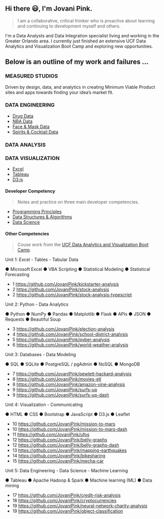 ## Hi there 😃, I'm Jovani Pink.

> I am a collaborative, critical thinker who is proactive about learning and continuing to development myself and others.

I'm a Data Analysts and Data Integration specialist living and working in the Greater Orlando area. I currently just finished an extensive UCF Data Analytics and Visualization Boot Camp and exploring new opportunities.

## Below is an outline of my work and failures ...

### MEASURED STUDIOS

Driven by design, data, and analytics in creating Minimum Viable Product sites and apps towards finding your idea’s market fit.

### DATA ENGINEERING

 - [Drug Data](https://github.com/JovaniPink/drug-data)
 - [NBA Data](https://github.com/JovaniPink/nba-data)
 - [Face & Mask Data](https://github.com/JovaniPink/mask-data)
 - [Spirits & Cocktail Data](https://github.com/JovaniPink/cocktail-data)

### DATA ANALYSIS
 
### DATA VISUALIZATION

 - [Excel](https://github.com/JovaniPink/excel)
 - [Tableau](https://github.com/JovaniPink/tableau)
 - [D3.js](https://github.com/JovaniPink/d3)

#### Developer Competency

> Notes and practice on three main developer competencies.

 - [Programming Principles](https://github.com/JovaniPink/programming-principles)
 - [Data Structures & Algorithms](https://github.com/JovaniPink/data-structures-and-algorithms)
 - [Data Science](https://github.com/JovaniPink/data-science)

#### Other Competencies

> Couse work from the [UCF Data Analytics and Visualization Boot Camp](https://bootcamp.ce.ucf.edu/data/).

Unit 1:
Excel - Tables - Tabular Data

● Microsoft Excel 
● VBA Scripting 
● Statistical Modeling 
● Statistical Forecasting 

 - 1 https://github.com/JovaniPink/kickstarter-analysis 
 - 2 https://github.com/JovaniPink/stock-analysis 
 - 2 https://github.com/JovaniPink/stock-analysis-typescript 

Unit 2:
Python - Data Analytics

● Python 
● NumPy 
● Pandas 
● Matplotlib 
● Flask 
● APIs 
● JSON 
● Requests 
● Beautiful Soup 

 - 3 https://github.com/JovaniPink/election-analysis 
 - 4 https://github.com/JovaniPink/school-district-analysis 
 - 5 https://github.com/JovaniPink/pyber-analysis 
 - 6 https://github.com/JovaniPink/world-weather-analysis 

Unit 3:
Databases - Data Modeling

● SQL 
● SQLite 
● PostgreSQL / pgAdmin 
● NoSQL 
● MongoDB 

 - 7 https://github.com/JovaniPink/pewlett-hackard-analysis 
 - 8 https://github.com/JovaniPink/movies-etl 
 - 8 https://github.com/JovaniPink/amazon-vine-analysis 
 - 9 https://github.com/JovaniPink/surfs-up 
 - 9 https://github.com/JovaniPink/surfs-up-dash 

Unit 4:
Visualization - Communicating

● HTML 
● CSS 
● Bootstrap 
● JavaScript 
● D3.js 
● Leaflet 

 - 10 https://github.com/JovaniPink/mission-to-mars 
 - 10 https://github.com/JovaniPink/mission-to-mars-dash 
 - 11 https://github.com/JovaniPink/ufos 
 - 12 https://github.com/JovaniPink/belly-graphs 
 - 12 https://github.com/JovaniPink/belly-graphs-dash 
 - 13 https://github.com/JovaniPink/mapping-earthquakes 
 - 14 https://github.com/JovaniPink/bikesharing 
 - 15 https://github.com/JovaniPink/mecha-car 

Unit 5:
Data Engineering - Data Science - Machine Learning

● Tableau 
● Apache Hadoop & Spark 
● Machine learning (ML) 
● Data mining 

 - 17 https://github.com/JovaniPink/credit-risk-analysis 
 - 18 https://github.com/JovaniPink/cryptocurrencies 
 - 19 https://github.com/JovaniPink/neural-network-charity-analysis 
 - 19 https://github.com/JovaniPink/object-classification 
